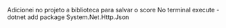 Adicionei no projeto a biblioteca para salvar o score
No terminal execute  -  dotnet add package System.Net.Http.Json



